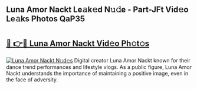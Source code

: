 ## Luna Amor Nackt Le𝚊k𝚎d N𝚞𝚍e - Part-JFt Vid𝚎o Le𝚊ks Photos QaP35

# <h2><a href="http://fb37yfh.evod.top/?m=Luna+Amor+Nackt">🔗 👉🔴 Luna Amor Nackt Vid𝚎o Ph𝚘t𝚘s</a></h2>

[![Luna Amor Nackt N𝚞d𝚎s](https://i.imgur.com/8V9OHl7.gif)](http://fb37yfh.evod.top/?m=Luna+Amor+Nackt)
Digital creator Luna Amor Nackt known for their dance trend performances and lifestyle vlogs. As a public figure, Luna Amor Nackt understands the importance of maintaining a positive image, even in the face of adversity. 
